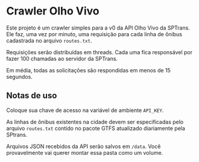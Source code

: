 # Crawler Olho Vivo
Este projeto é um crawler simples para a v0 da API Olho Vivo da SPTrans. Ele faz, uma vez por minuto, uma requisição para cada linha de ônibus cadastrada no arquivo `routes.txt`.

Requisições serão distribuídas em threads. Cada uma fica responsável por fazer 100 chamadas ao servidor da SPTrans.

Em média, todas as solicitações são respondidas em menos de 15 segundos.

## Notas de uso
Coloque sua chave de acesso na variável de ambiente `API_KEY`.

As linhas de ônibus existentes na cidade devem ser especificadas pelo arquivo `routes.txt` contido no pacote GTFS atualizado diariamente pela SPtrans.

Arquivos JSON recebidos da API serão salvos em `/data`. Você provavelmente vai querer montar essa pasta como um volume.
